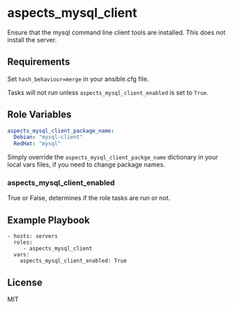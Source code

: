 aspects_mysql_client
========

Ensure that the mysql command line client tools are installed. This does not install the server.

Requirements
------------

Set ```hash_behaviour=merge``` in your ansible.cfg file.

Tasks will not run unless ```aspects_mysql_client_enabled``` is set to ```True```.

Role Variables
--------------

```yaml
aspects_mysql_client_package_name:
  Debian: "mysql-client"
  RedHat: "mysql"
```
Simply override the ```aspects_mysql_client_packge_name``` dictionary in your local vars files, if you need to change package names.

### aspects_mysql_client_enabled
True or False, determines if the role tasks are run or not.

Example Playbook
-------------------------

    - hosts: servers
      roles:
         - aspects_mysql_client
      vars:
        aspects_mysql_client_enabled: True

License
-------

MIT

